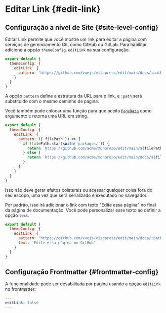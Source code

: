 # Editar Link {#edit-link}

## Configuração a nível de Site {#site-level-config}

Editar Link permite que você mostre um link para editar a página com serviços de gerenciamento Git, como GitHub ou GitLab. Para habilitar, adicione a opção `themeConfig.editLink` na sua configuração.

```js
export default {
  themeConfig: {
    editLink: {
      pattern: 'https://github.com/vuejs/vitepress/edit/main/docs/:path'
    }
  }
}
```

A opção `pattern` define a estrutura da URL para o link, e `:path` será substituído com o mesmo caminho de página.

Você também pode colocar uma função pura que aceita [`PageData`](./runtime-api#usedata) como argumento e retorna uma URL em string.

```js
export default {
  themeConfig: {
    editLink: {
      pattern: ({ filePath }) => {
        if (filePath.startsWith('packages/')) {
          return `https://github.com/acme/monorepo/edit/main/${filePath}`
        } else {
          return `https://github.com/acme/monorepo/edit/main/docs/${filePath}`
        }
      }
    }
  }
}
```

Isso não deve gerar efeitos colaterais ou acessar qualquer coisa fora do seu escopo, uma vez que será serializado e executado no navegador.

Por padrão, isso irá adicionar o link com texto "Edite essa página" no final da página de documentação. Você pode personalizar esse texto ao definir a opção `text`.

```js
export default {
  themeConfig: {
    editLink: {
      pattern: 'https://github.com/vuejs/vitepress/edit/main/docs/:path',
      text: 'Edite essa página no GitHub'
    }
  }
}
```

## Configuração Frontmatter {#frontmatter-config}

A funcionalidade pode ser desabilitada por página usando a opção `editLink` no frontmatter:

```yaml
---
editLink: false
---
```
